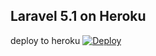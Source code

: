 ## Laravel 5.1 on Heroku

deploy to heroku
[![Deploy](https://www.herokucdn.com/deploy/button.png)](https://heroku.com/deploy)
